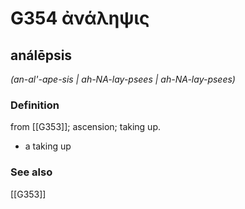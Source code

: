 # G354 ἀνάληψις

## análēpsis

_(an-al'-ape-sis | ah-NA-lay-psees | ah-NA-lay-psees)_

### Definition

from [[G353]]; ascension; taking up.

- a taking up

### See also

[[G353]]

